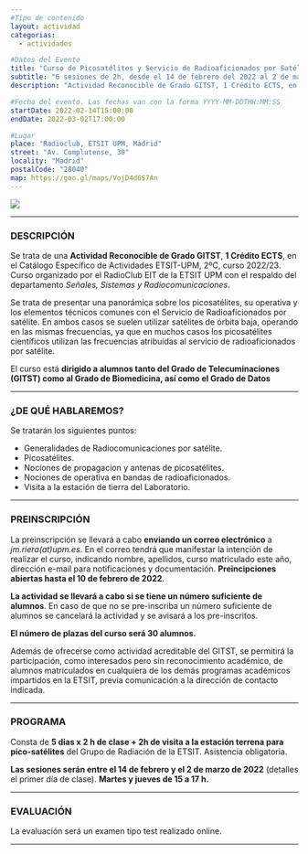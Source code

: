 ```yaml
---
#Tipo de contenido
layout: actividad
categorias:
  - actividades

#Datos del Evento
title: "Curso de Picosatélites y Servicio de Radioaficionados por Satélite"
subtitle: "6 sesiones de 2h, desde el 14 de febrero del 2022 al 2 de marzo de 2022 / ETSIT UPM, Madrid"
description: "Actividad Reconocible de Grado GITST, 1 Crédito ECTS, en el Catálogo Específico de Actividades ETSIT-UPM, 2ºC, curso 2019/20. Curso organizado por el RadioClub EIT de la ETSIT UPM con el respaldo del departamento Señales, Sistemas y Radiocomunicaciones."   #Descripción para el correo electrónico

#Fecha del evento. Las fechas van con la forma YYYY-MM-DDTHH:MM:SS
startDate: 2022-02-14T15:00:00
endDate: 2022-03-02T17:00:00

#Lugar
place: "Radioclub, ETSIT UPM, Madrid"
street: "Av. Complutense, 30"
locality: "Madrid"
postalCode: "28040"
map: https://goo.gl/maps/VojD4d6S7An
---
```


![](/activities/2020-02-18/cartel.jpeg)

---

### DESCRIPCIÓN
<div class=text-justify>

Se trata de una **Actividad Reconocible de Grado GITST**, **1 Crédito ECTS**, en el Catálogo Específico de Actividades ETSIT-UPM, 2ºC, curso 2022/23. Curso organizado por el RadioClub EIT de la ETSIT UPM con el respaldo del departamento *Señales, Sistemas y Radiocomunicaciones*.

Se trata de presentar una panorámica sobre los picosatélites, su operativa y los elementos técnicos comunes con el Servicio de Radioaficionados por satélite. En ambos casos se suelen utilizar satélites de órbita baja, operando en las mismas frecuencias, ya que en muchos casos los picosatélites científicos utilizan las frecuencias atribuidas al servicio de radioaficionados por satélite.



El curso está **dirigido a alumnos tanto del Grado de Telecuminaciones (GITST) como al Grado de Biomedicina, así como el Grado de Datos**

---

### ¿DE QUÉ HABLAREMOS?

Se tratarán los siguientes puntos:

* Generalidades de Radiocomunicaciones por satélite.
* Picosatélites.  
* Nociones de propagacion y antenas de picosatélites.  
* Nociones de operativa en bandas de radioaficionados.  
* Visita a la estación de tierra del Laboratorio.

---

### PREINSCRIPCIÓN

La preinscripción se llevará a cabo **enviando un correo electrónico** a *jm.riera(at)upm.es*. En el correo tendrá que manifestar la intención de realizar el curso, indicando  nombre, apellidos, curso matriculado este año, dirección e-mail para notificaciones y documentación. **Preincipciones abiertas hasta el 10 de febrero de 2022**.


**La actividad se llevará a cabo si se tiene un número suficiente de alumnos**. En caso de que no se pre-inscriba un número suficiente de alumnos se cancelará la actividad y se avisará a los pre-inscritos.

**El número de plazas del curso será 30 alumnos.**  

Además de ofrecerse como actividad acreditable del GITST, se permitirá la participación, como interesados pero sin reconocimiento académico, de alumnos matriculados en cualquiera de los demás programas académicos impartidos en la ETSIT, previa comunicación a la dirección de contacto indicada.

---

### PROGRAMA

Consta de **5 dias x 2 h de clase + 2h de visita a la estación terrena para pico-satélites** del Grupo de Radiación de la ETSIT. Asistencia obligatoria.

**Las sesiones serán entre el 14 de febrero y el 2 de marzo de 2022**  (detalles el primer día de clase). **Martes y jueves de 15 a 17 h.**

---

### EVALUACIÓN

La evaluación será un examen tipo test realizado online.

---
</div>